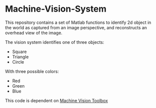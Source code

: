 # Machine-Vision-System

This repository contains a set of Matlab functions to identify 2d object in the world as captured from an image perspective, and reconstructs an overhead view of the image.

The vision system identifies one of three objects:

* Square
* Triangle
* Circle

With three possible colors:

* Red
* Green
* Blue

This code is dependent on [Machine Vision Toolbox](http://www.petercorke.com/Machine_Vision_Toolbox.html)